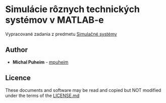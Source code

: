 # Simulácie rôznych technických systémov v MATLAB-e

Vypracované zadania z predmetu [Simulačné systémy](http://matlab.fei.tuke.sk/ss/zadania.aspx)

## Author

* **Michal Puheim** - [mpuheim](https://github.com/mpuheim)

## Licence

These documents and software may be read and copied but NOT modified under the terms of the [LICENSE.md](LICENSE.md)
